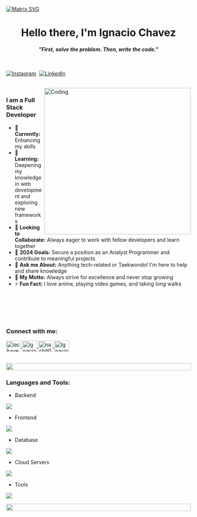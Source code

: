   [![Matrix SVG](https://raw.githubusercontent.com/rodrigograca31/rodrigograca31/master/matrix.svg)](https://www.youtube.com/watch?v=SDkAGkd4NLc) 
<p>
  <h1 align="center"><b>Hello there, I'm Ignacio Chavez</b></h1>
</p>

<p>
  <h4 align="center"><b><i>"First, solve the problem. Then, write the code."</i></b></h4>
</p>

<p align="center">
<br>

<a href="https://www.instagram.com/nachit0.tkd/"> <img src="https://img.shields.io/badge/instagram-%23E4405F.svg?&style=for-the-badge&logo=instagram&logoColor=white" alt="Instagram" /></a>&nbsp; <a href="https://www.linkedin.com/in/ignacio-chavez-aracena-ab6172180/"><img src="https://img.shields.io/badge/linkedin-%230077B5.svg?&style=for-the-badge&logo=linkedin&logoColor=white" alt="LinkedIn" /></a>&nbsp;

<!--<a href="https://kkvanonymous.github.io/"><img alt="Website" src="https://img.shields.io/website?style=for-the-badge&up_message=portfolio&url=https%3A%2F%2Fkkvanonymous.github.io%2F"></a>-->
</p>

<br>

<img align="right" alt="Coding" width="400" src="https://user-images.githubusercontent.com/74038190/229223263-cf2e4b07-2615-4f87-9c38-e37600f8381a.gif">

### I am a Full Stack Developer
- 🔭 **Currently:** Enhancing my skills
- 🌱 **Learning:** Deepening my knowledge in web development and exploring new frameworks
- 👯 **Looking to Collaborate:** Always eager to work with fellow developers and learn together
- 🥅 **2024 Goals:** Secure a position as an Analyst Programmer and contribute to meaningful projects
- 💬 **Ask me About:** Anything tech-related or Taekwondo! I'm here to help and share knowledge
- 🧗 **My Motto:** Always strive for excellence and never stop growing
- ⚡ **Fun Fact:** I love anime, playing video games, and taking long walks


<br>
<br>
<br>
<br>

<h3 align="left">Connect with me:</h3>
<p align="left">
  <a href="https://www.linkedin.com/in/iachavez/" target="blank">
    <img align="center" src="https://raw.githubusercontent.com/rahuldkjain/github-profile-readme-generator/master/src/images/icons/Social/linked-in-alt.svg" alt="iachavez" height="30" width="40" />
  </a>
  <a href="https://www.facebook.com/ignacio.chavez.107937/" target="blank">
    <img align="center" src="https://raw.githubusercontent.com/rahuldkjain/github-profile-readme-generator/master/src/images/icons/Social/facebook.svg" alt="ignacio.chavez.107937" height="30" width="40" />
  </a>
  <a href="https://www.instagram.com/nachit0.tkd/" target="blank">
    <img align="center" src="https://raw.githubusercontent.com/rahuldkjain/github-profile-readme-generator/master/src/images/icons/Social/instagram.svg" alt="nachit0.tkd" height="30" width="40" />
  </a>
  <a href="https://www.youtube.com/@IgnacioPanconpalta" target="blank">
    <img align="center" src="https://raw.githubusercontent.com/rahuldkjain/github-profile-readme-generator/master/src/images/icons/Social/youtube.svg" alt="IgnacioPanconpalta" height="30" width="40" />
  </a>
</p>

<br>

<img src="https://i.imgur.com/dBaSKWF.gif" height="20" width="100%">

<h3 align="left">Languages and Tools:</h3>

- Backend
<p align="left">
  <a href="https://skillicons.dev">
    <img src="https://skillicons.dev/icons?i=java,php,nodejs" />
  </a>
</p>

- Frontend
<p align="left">
  <a href="https://skillicons.dev">
    <img src="https://skillicons.dev/icons?i=html,css,js" />
  </a>
</p>

- Database
<p align="left">
  <a href="https://skillicons.dev">
    <img src="https://skillicons.dev/icons?i=mongodb,mysql" />
  </a>
</p>

- Cloud Servers
<p align="left">
  <a href="https://skillicons.dev">
    <img src="https://skillicons.dev/icons?i=gcp" />
  </a>
</p>

- Tools
<p align="left">
  <a href="https://skillicons.dev">
    <img src="https://skillicons.dev/icons?i=git,github,vscode,linux,idea,azure,windows,vmware,powershell,notion,jira" />
  </a>
</p>

<img src="https://i.imgur.com/dBaSKWF.gif" height="20" width="100%">